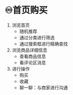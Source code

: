 # ♾️首页购买
1. 浏览首页
	- 随机推荐
	- 通过分类进行筛选
	- 通过搜索框进行精确查找
2. 浏览商品详细信息
	- 查看商品信息
	- 看评论区消息
3. 进行操作
	- 购买
	- 收藏
	- 聊一聊：与商家进行沟通


